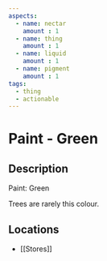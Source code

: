 ```yaml
---
aspects: 
  - name: nectar
    amount : 1
  - name: thing
    amount : 1
  - name: liquid
    amount : 1
  - name: pigment
    amount : 1
tags:
  - thing
  - actionable
---
```


# Paint - Green

## Description
Paint: Green

Trees are rarely this colour.
## Locations
- [[Stores]]